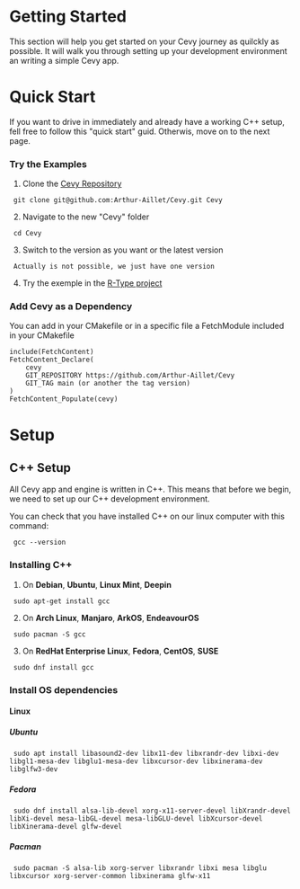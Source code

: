 # Getting Started
This section will help you get started on your Cevy journey as quilckly as possible. It will walk you through setting up your development environment an writing a simple Cevy app.

# Quick Start
If you want to drive in immediately and already have a working C++ setup, fell free to follow this "quick start" guid. Otherwis, move on to the next page.

### Try the Examples

1. Clone the [Cevy Repository][1]

``` git clone git@github.com:Arthur-Aillet/Cevy.git Cevy```

2. Navigate to the new "Cevy" folder

``` cd Cevy```

3. Switch to the version as you want or the latest version

``` Actually is not possible, we just have one version```

4. Try the exemple in the [R-Type project][2]

### Add Cevy as a Dependency

You can add in your CMakefile or in a specific file a FetchModule included in your CMakefile

```
include(FetchContent)
FetchContent_Declare(
    cevy
    GIT_REPOSITORY https://github.com/Arthur-Aillet/Cevy
    GIT_TAG main (or another the tag version)
)
FetchContent_Populate(cevy)
```


# Setup

## C++ Setup
All Cevy app and engine is written in C++. This means that before we begin, we need to set up our C++ development environment.

You can check that you have installed C++ on our linux computer with this command:

``` gcc --version```

### Installing C++

1. On **Debian**, **Ubuntu**, **Linux Mint**, **Deepin**

``` sudo apt-get install gcc```

2. On **Arch Linux**, **Manjaro**, **ArkOS**, **EndeavourOS**

``` sudo pacman -S gcc```

3. On **RedHat Enterprise Linux**, **Fedora**, **CentOS**, **SUSE**

``` sudo dnf install gcc```


### Install OS dependencies

#### Linux

##### Ubuntu

``` sudo apt install libasound2-dev libx11-dev libxrandr-dev libxi-dev libgl1-mesa-dev libglu1-mesa-dev libxcursor-dev libxinerama-dev libglfw3-dev```

##### Fedora

``` sudo dnf install alsa-lib-devel xorg-x11-server-devel libXrandr-devel libXi-devel mesa-libGL-devel mesa-libGLU-devel libXcursor-devel libXinerama-devel glfw-devel```

##### Pacman

``` sudo pacman -S alsa-lib xorg-server libxrandr libxi mesa libglu libxcursor xorg-server-common libxinerama glfw-x11```





[1]: https://github.com/Arthur-Aillet/Cevy "Title"
[2]: https://github.com/Arthur-Aillet/RType "Title"
